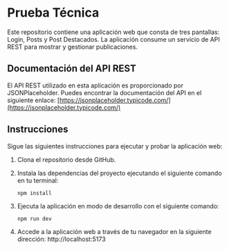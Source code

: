 # Prueba Técnica

Este repositorio contiene una aplicación web que consta de tres pantallas: Login, Posts y Post Destacados. La aplicación consume un servicio de API REST para mostrar y gestionar publicaciones.

## Documentación del API REST

El API REST utilizado en esta aplicación es proporcionado por JSONPlaceholder. Puedes encontrar la documentación del API en el siguiente enlace: [https://jsonplaceholder.typicode.com/](https://jsonplaceholder.typicode.com/)

## Instrucciones

Sigue las siguientes instrucciones para ejecutar y probar la aplicación web:

1. Clona el repositorio desde GitHub.

2. Instala las dependencias del proyecto ejecutando el siguiente comando en tu terminal:

   ```shell
   npm install

3. Ejecuta la aplicación en modo de desarrollo con el siguiente comando:

    ```shell
    npm run dev

4. Accede a la aplicación web a través de tu navegador en la siguiente dirección: http://localhost:5173
